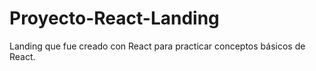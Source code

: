 # Proyecto-React-Landing
Landing que fue creado con React para practicar conceptos básicos de React.
